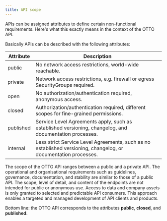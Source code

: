 ```yaml
---
title: API scope
---
```


APIs can be assigned attributes to define certain non-functional requirements.
Here's what this exactly means in the context of the OTTO API.

Basically APIs can be described with the following attributes:

| Attribute | Description |
| --- | --- | 
| public | No network access restrictions, world-wide reachable. |
| private | Network access restrictions, e.g. firewall or egress SecurityGroups required. |
| open | No authorization/authentication required, anonymous access. |
| closed | Authorization/authentication required, different scopes for fine-grained permissions. |
| published | Service Level Agreements apply, such as established versioning, changelog, and documentation processes.  |
| internal | Less strict Service Level Agreements, such as no established versioning, changelog, or documentation processes. |

The scope of the OTTO API ranges between a public and a private API.
The operational and organisational requirements such as guidelines, governance, documentation, and stability are similar to those of a public API.
The scope, level of detail, and content of the endpoints are not intended for public or anonymous use.
Access to data and company assets is only granted to selected and predictable API consumers.
This approach enables a targeted and managed development of API clients and products.

Bottom line: the OTTO API corresponds to the attributes **public**, **closed**, and **published**.